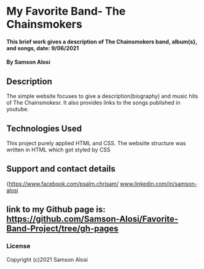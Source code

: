 # My Favorite Band- The Chainsmokers
#### This brief work gives a description of The Chainsmokers band, album(s}, and songs, date: 9/06/2021
#### By Samson Alosi
## Description
The simple website focuses to give a description(biography) and music hits of The Chainsmokesr. It also provides links to the songs published in youtube.

## Technologies Used
This project purely applied HTML and CSS. The websiite structure was written in HTML which got styled by CSS
## Support and contact details
{https://www.facebook.com/psalm.chrisam/
www.linkedin.com/in/samson-alosi
## link to my Github page is: https://github.com/Samson-Alosi/Favorite-Band-Project/tree/gh-pages
### License
Copyright (c)2021 Samson Alosi